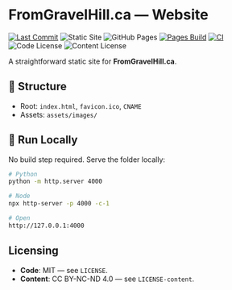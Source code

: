 # FromGravelHill.ca — Website

[![Last Commit](https://img.shields.io/github/last-commit/fromgravelhill/FromGravelHill.github.io?logo=github)](https://github.com/fromgravelhill/FromGravelHill.github.io/commits/main)
![Static Site](https://img.shields.io/badge/Site-type%3A%20static-blue)
![GitHub Pages](https://img.shields.io/badge/Hosted%20on-GitHub%20Pages-222)
[![Pages Build](https://github.com/fromgravelhill/FromGravelHill.github.io/actions/workflows/pages/pages-build-deployment/badge.svg?branch=main)](https://github.com/fromgravelhill/FromGravelHill.github.io/actions/workflows/pages/pages-build-deployment)
[![CI](https://github.com/fromgravelhill/FromGravelHill.github.io/actions/workflows/ci.yml/badge.svg)](https://github.com/fromgravelhill/FromGravelHill.github.io/actions/workflows/ci.yml)
![Code License](https://img.shields.io/badge/Code%20License-MIT-green)
![Content License](https://img.shields.io/badge/Content%20License-CC%20BY--NC--ND%204.0-blue)

A straightforward static site for **FromGravelHill.ca**.

## 📁 Structure
- Root: `index.html`, `favicon.ico`, `CNAME`
- Assets: `assets/images/`

## 🧪 Run Locally

No build step required. Serve the folder locally:

```bash
# Python
python -m http.server 4000

# Node
npx http-server -p 4000 -c-1

# Open
http://127.0.0.1:4000

```

## Licensing
- **Code**: MIT — see `LICENSE`.
- **Content**: CC BY-NC-ND 4.0 — see `LICENSE-content`.
